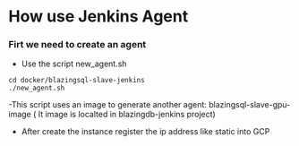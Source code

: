 #  How use Jenkins Agent

### Firt we need to create an agent
- Use the script new_agent.sh
```
cd docker/blazingsql-slave-jenkins
./new_agent.sh
```
-This script uses an image to generate another agent: blazingsql-slave-gpu-image ( It image is localted in blazingdb-jenkins project)
- After create the instance register the ip address like static into GCP